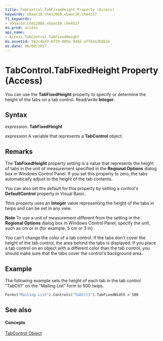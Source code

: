 ```yaml
---
title: TabControl.TabFixedHeight Property (Access)
keywords: vbaac10.chm12088,vbaac10.chm4517
f1_keywords:
- vbaac10.chm12088,vbaac10.chm4517
ms.prod: access
api_name:
- Access.TabControl.TabFixedHeight
ms.assetid: 562c4e43-0729-000a-9d8d-aff64a3bbb2e
ms.date: 06/08/2017
---
```



# TabControl.TabFixedHeight Property (Access)

You can use the  **TabFixedHeight** property to specify or determine the height of the tabs on a tab control. Read/write **Integer**.


## Syntax

 _expression_. **TabFixedHeight**

 _expression_ A variable that represents a **TabControl** object.


## Remarks

The  **TabFixedHeight** property setting is a value that represents the height of tabs in the unit of measurement specified in the **Regional Options** dialog box in Windows Control Panel. If you set this property to zero, the tabs automatically adjust to the height of the tab contents.

You can also set the default for this property by setting a control's  **DefaultControl** property in Visual Basic.

Tthis property uses an  **Integer** value representing the height of the tabs in twips and can be set in any view.


 **Note**  To use a unit of measurement different from the setting in the  **Regional Options** dialog box in Windows Control Panel, specify the unit, such as cm or in (for example, 5 cm or 3 in).

You can't change the color of a tab control. If the tabs don't cover the height of the tab control, the area behind the tabs is displayed. If you place a tab control on an object with a different color than the tab control, you should make sure that the tabs cover the control's background area.


## Example

The following example sets the height of each tab in the tab control "TabCtl1" on the "Mailing List" form to 500 twips.


```vb
Forms("Mailing List").Controls("TabCtl1").TabFixedWidth = 500
```


## See also


#### Concepts


[TabControl Object](tabcontrol-object-access.md)

